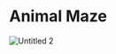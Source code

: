 # Animal Maze
![Untitled 2](https://user-images.githubusercontent.com/29085359/126217444-8aa619e4-b0c7-44b7-b728-9e3a0b06aed2.png)

